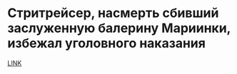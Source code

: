 # Стритрейсер, насмерть сбивший заслуженную балерину Мариинки, избежал уголовного наказания 



[LINK](https://varlamov.ru/3198588.html)